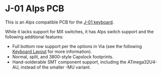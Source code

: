 # J-01 Alps PCB

This is an Alps compatible PCB for the [J-01 keyboard](https://geekhack.org/index.php?topic=107597).

While it lacks support for MX switches, it has Alps switch support and the following additional features:
- Full bottom row support per the options in Via (see the following [Keyboard Layout](http://www.keyboard-layout-editor.com/#/gists/1aa1c3e0d55bc183d22bc74a1a26bc83) for more information).
- Normal, split, and 3800-style Capslock footprints.
- Hand-solderable SMT component support, including the ATmega32U4-AU, instead of the smaller -MU variant.

